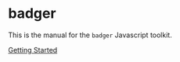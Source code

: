 # badger

This is the manual for the `badger` Javascript toolkit.

[Getting Started](/manual/getting_started.html)

